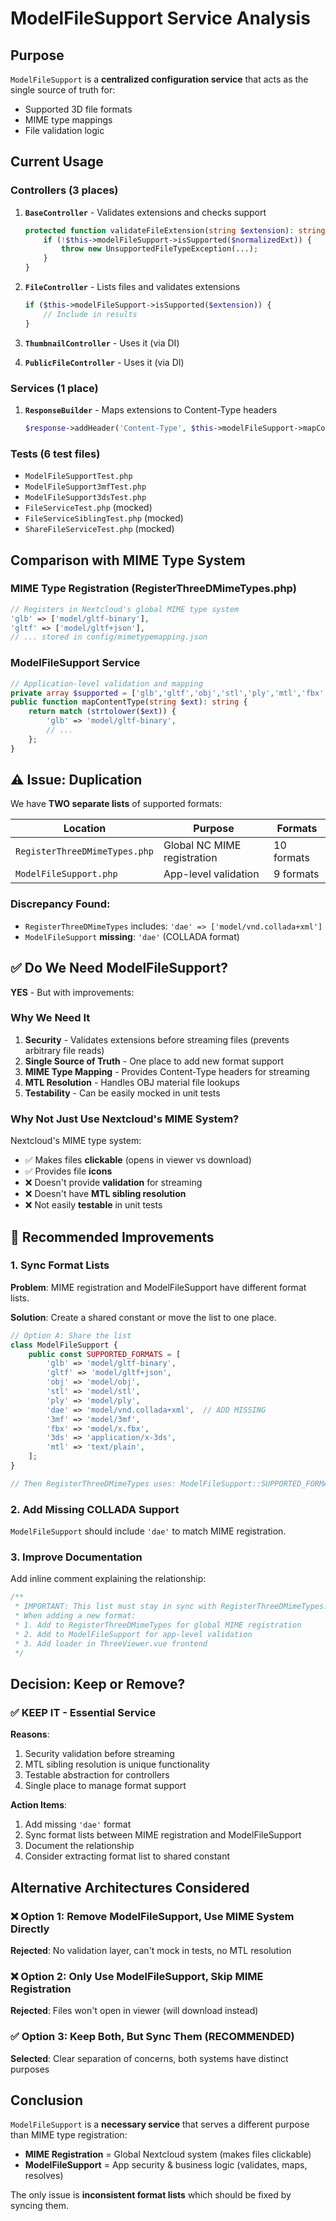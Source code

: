 # ModelFileSupport Service Analysis

## Purpose

`ModelFileSupport` is a **centralized configuration service** that acts as the single source of truth for:
- Supported 3D file formats
- MIME type mappings
- File validation logic

## Current Usage

### Controllers (3 places)
1. **`BaseController`** - Validates extensions and checks support
   ```php
   protected function validateFileExtension(string $extension): string {
       if (!$this->modelFileSupport->isSupported($normalizedExt)) {
           throw new UnsupportedFileTypeException(...);
       }
   }
   ```

2. **`FileController`** - Lists files and validates extensions
   ```php
   if ($this->modelFileSupport->isSupported($extension)) {
       // Include in results
   }
   ```

3. **`ThumbnailController`** - Uses it (via DI)

4. **`PublicFileController`** - Uses it (via DI)

### Services (1 place)
1. **`ResponseBuilder`** - Maps extensions to Content-Type headers
   ```php
   $response->addHeader('Content-Type', $this->modelFileSupport->mapContentType($extension));
   ```

### Tests (6 test files)
- `ModelFileSupportTest.php`
- `ModelFileSupport3mfTest.php`
- `ModelFileSupport3dsTest.php`
- `FileServiceTest.php` (mocked)
- `FileServiceSiblingTest.php` (mocked)
- `ShareFileServiceTest.php` (mocked)

## Comparison with MIME Type System

### MIME Type Registration (RegisterThreeDMimeTypes.php)
```php
// Registers in Nextcloud's global MIME type system
'glb' => ['model/gltf-binary'],
'gltf' => ['model/gltf+json'],
// ... stored in config/mimetypemapping.json
```

### ModelFileSupport Service
```php
// Application-level validation and mapping
private array $supported = ['glb','gltf','obj','stl','ply','mtl','fbx','3mf','3ds'];
public function mapContentType(string $ext): string {
    return match (strtolower($ext)) {
        'glb' => 'model/gltf-binary',
        // ...
    };
}
```

## ⚠️ Issue: Duplication

We have **TWO separate lists** of supported formats:

| Location | Purpose | Formats |
|----------|---------|---------|
| `RegisterThreeDMimeTypes.php` | Global NC MIME registration | 10 formats |
| `ModelFileSupport.php` | App-level validation | 9 formats |

### Discrepancy Found:
- `RegisterThreeDMimeTypes` includes: `'dae' => ['model/vnd.collada+xml']`
- `ModelFileSupport` **missing**: `'dae'` (COLLADA format)

## ✅ Do We Need ModelFileSupport?

**YES** - But with improvements:

### Why We Need It

1. **Security** - Validates extensions before streaming files (prevents arbitrary file reads)
2. **Single Source of Truth** - One place to add new format support
3. **MIME Type Mapping** - Provides Content-Type headers for streaming
4. **MTL Resolution** - Handles OBJ material file lookups
5. **Testability** - Can be easily mocked in unit tests

### Why Not Just Use Nextcloud's MIME System?

Nextcloud's MIME type system:
- ✅ Makes files **clickable** (opens in viewer vs download)
- ✅ Provides file **icons**
- ❌ Doesn't provide **validation** for streaming
- ❌ Doesn't have **MTL sibling resolution**
- ❌ Not easily **testable** in unit tests

## 🔧 Recommended Improvements

### 1. Sync Format Lists

**Problem**: MIME registration and ModelFileSupport have different format lists.

**Solution**: Create a shared constant or move the list to one place.

```php
// Option A: Share the list
class ModelFileSupport {
    public const SUPPORTED_FORMATS = [
        'glb' => 'model/gltf-binary',
        'gltf' => 'model/gltf+json',
        'obj' => 'model/obj',
        'stl' => 'model/stl',
        'ply' => 'model/ply',
        'dae' => 'model/vnd.collada+xml',  // ADD MISSING
        '3mf' => 'model/3mf',
        'fbx' => 'model/x.fbx',
        '3ds' => 'application/x-3ds',
        'mtl' => 'text/plain',
    ];
}

// Then RegisterThreeDMimeTypes uses: ModelFileSupport::SUPPORTED_FORMATS
```

### 2. Add Missing COLLADA Support

`ModelFileSupport` should include `'dae'` to match MIME registration.

### 3. Improve Documentation

Add inline comment explaining the relationship:
```php
/**
 * IMPORTANT: This list must stay in sync with RegisterThreeDMimeTypes::EXT_MIME_MAP
 * When adding a new format:
 * 1. Add to RegisterThreeDMimeTypes for global MIME registration
 * 2. Add to ModelFileSupport for app-level validation
 * 3. Add loader in ThreeViewer.vue frontend
 */
```

## Decision: Keep or Remove?

### ✅ **KEEP IT** - Essential Service

**Reasons**:
1. Security validation before streaming
2. MTL sibling resolution is unique functionality
3. Testable abstraction for controllers
4. Single place to manage format support

**Action Items**:
1. Add missing `'dae'` format
2. Sync format lists between MIME registration and ModelFileSupport
3. Document the relationship
4. Consider extracting format list to shared constant

## Alternative Architectures Considered

### ❌ Option 1: Remove ModelFileSupport, Use MIME System Directly
**Rejected**: No validation layer, can't mock in tests, no MTL resolution

### ❌ Option 2: Only Use ModelFileSupport, Skip MIME Registration
**Rejected**: Files won't open in viewer (will download instead)

### ✅ Option 3: Keep Both, But Sync Them (RECOMMENDED)
**Selected**: Clear separation of concerns, both systems have distinct purposes

## Conclusion

`ModelFileSupport` is a **necessary service** that serves a different purpose than MIME type registration:

- **MIME Registration** = Global Nextcloud system (makes files clickable)
- **ModelFileSupport** = App security & business logic (validates, maps, resolves)

The only issue is **inconsistent format lists** which should be fixed by syncing them.

